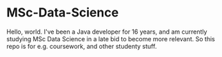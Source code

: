 # MSc-Data-Science

Hello, world. I've been a Java developer for 16 years, and am currently studying MSc Data Science in a late bid to become more relevant. So this repo is for e.g. coursework, and other studenty stuff. 
